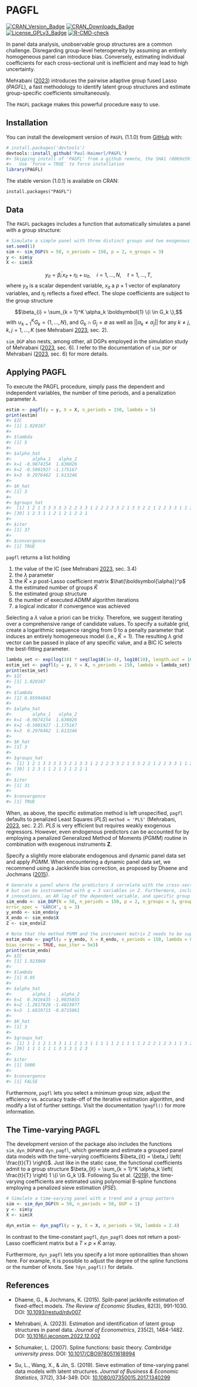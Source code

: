 
<!-- README.md is generated from README.Rmd. Please edit that file -->

# PAGFL

<!-- badges: start -->

[![CRAN_Version_Badge](http://www.r-pkg.org/badges/version/PAGFL)](https://cran.r-project.org/package=PAGFL)
[![CRAN_Downloads_Badge](https://cranlogs.r-pkg.org/badges/grand-total/PAGFL)](https://cran.r-project.org/package=PAGFL)
[![License_GPLv3_Badge](https://img.shields.io/badge/License-GPLv3-yellow.svg)](https://www.gnu.org/licenses/gpl-3.0.html)
[![R-CMD-check](https://github.com/Paul-Haimerl/PAGFL/actions/workflows/R-CMD-check.yaml/badge.svg)](https://github.com/Paul-Haimerl/PAGFL/actions/workflows/R-CMD-check.yaml)

<!-- badges: end -->

In panel data analysis, unobservable group structures are a common
challenge. Disregarding group-level heterogeneity by assuming an
entirely homogeneous panel can introduce bias. Conversely, estimating
individual coefficients for each cross-sectional unit is inefficient and
may lead to high uncertainty.

Mehrabani ([2023](https://doi.org/10.1016/j.jeconom.2022.12.002))
introduces the pairwise adaptive group fused Lasso (*PAGFL*), a fast
methodology to identify latent group structures and estimate
group-specific coefficients simultaneously.

The `PAGFL` package makes this powerful procedure easy to use.

## Installation

You can install the development version of `PAGFL` (1.1.0) from
[GitHub](https://github.com/) with:

``` r
# install.packages('devtools')
devtools::install_github('Paul-Haimerl/PAGFL')
#> Skipping install of 'PAGFL' from a github remote, the SHA1 (00b9e591) has not changed since last install.
#>   Use `force = TRUE` to force installation
library(PAGFL)
```

The stable version (1.0.1) is available on CRAN:

    install.packages("PAGFL")

## Data

The `PAGFL` packages includes a function that automatically simulates a
panel with a group structure:

``` r
# Simulate a simple panel with three distinct groups and two exogenous explanatory variables
set.seed(1)
sim <- sim_DGP(N = 50, n_periods = 150, p = 2, n_groups = 3)
y <- sim$y
X <- sim$X
```

$$y_{it} = \beta_i^\prime x_{it} + \eta_i + u_{it}, \quad i = 1, \dots, N, \quad t = 1, \dots, T,$$
where $y_{it}$ is a scalar dependent variable, $x_{it}$ a $p \times 1$
vector of explanatory variables, and $\eta_i$ reflects a fixed effect.
The slope coefficients are subject to the group structure

$$\beta_{i} = \sum_{k = 1}^K \alpha_k \boldsymbol{1} \{i \in G_k \},$$
with $\cup_{k = 1}^K G_k = \{1, \dots, N \}$, and
$G_k \cap G_j = \emptyset$ as well as $|| \alpha_k \neq \alpha_j ||$ for
any $k \neq j$, $k,j = 1, \dots, K$ (see Mehrabani
[2023](https://doi.org/10.1016/j.jeconom.2022.12.002), sec. 2).

`sim_DGP` also nests, among other, all DGPs employed in the simulation
study of Mehrabani
([2023](https://doi.org/10.1016/j.jeconom.2022.12.002), sec. 6). I refer
to the documentation of `sim_DGP` or Mehrabani
([2023](https://doi.org/10.1016/j.jeconom.2022.12.002), sec. 6) for more
details.

## Applying PAGFL

To execute the PAGFL procedure, simply pass the dependent and
independent variables, the number of time periods, and a penalization
parameter $\lambda$.

``` r
estim <- pagfl(y = y, X = X, n_periods = 150, lambda = 5)
print(estim)
#> $IC
#> [1] 1.020187
#> 
#> $lambda
#> [1] 5
#> 
#> $alpha_hat
#>        alpha_1   alpha_2
#> k=1 -0.9874154  1.636026
#> k=2 -0.5001927 -1.175167
#> k=3  0.2976462  1.613246
#> 
#> $K_hat
#> [1] 3
#> 
#> $groups_hat
#>  [1] 1 2 1 3 3 3 3 3 2 2 3 3 1 2 2 2 3 3 2 1 3 3 2 2 1 2 2 3 3 1 1 2 1 1 3 3 1 1
#> [39] 1 2 3 1 1 2 1 2 1 2 2 1
#> 
#> $iter
#> [1] 37
#> 
#> $convergence
#> [1] TRUE
```

`pagfl` returns a list holding

1.  the value of the IC (see Mehrabani
    [2023](https://doi.org/10.1016/j.jeconom.2022.12.002), sec. 3.4)
2.  the $\lambda$ parameter
3.  the $\widehat{K} \times p$ post-Lasso coefficient matrix
    $\hat{\boldsymbol{\alpha}}^p$
4.  the estimated number of groups $\widehat{K}$
5.  the estimated group structure
6.  the number of executed *ADMM* algorithm iterations
7.  a logical indicator if convergence was achieved

Selecting a $\lambda$ value a priori can be tricky. Therefore, we
suggest iterating over a comprehensive range of candidate values. To
specify a suitable grid, create a logarithmic sequence ranging from 0 to
a penalty parameter that induces an entirely homogeneous model (i.e.,
$\widehat{K} = 1$). The resulting $\lambda$ grid vector can be passed in
place of any specific value, and a BIC IC selects the best-fitting
parameter.

``` r
lambda_set <- exp(log(10) * seq(log10(1e-4), log10(10), length.out = 10))
estim_set <- pagfl(y = y, X = X, n_periods = 150, lambda = lambda_set)
print(estim_set)
#> $IC
#> [1] 1.020187
#> 
#> $lambda
#> [1] 0.05994843
#> 
#> $alpha_hat
#>        alpha_1   alpha_2
#> k=1 -0.9874154  1.636026
#> k=2 -0.5001927 -1.175167
#> k=3  0.2976462  1.613246
#> 
#> $K_hat
#> [1] 3
#> 
#> $groups_hat
#>  [1] 1 2 1 3 3 3 3 3 2 2 3 3 1 2 2 2 3 3 2 1 3 3 2 2 1 2 2 3 3 1 1 2 1 1 3 3 1 1
#> [39] 1 2 3 1 1 2 1 2 1 2 2 1
#> 
#> $iter
#> [1] 31
#> 
#> $convergence
#> [1] TRUE
```

When, as above, the specific estimation method is left unspecified,
`pagfl` defaults to penalized Least Squares (*PLS*) `method = 'PLS'`
(Mehrabani, [2023](https://doi.org/10.1016/j.jeconom.2022.12.002),
sec. 2.2). *PLS* is very efficient but requires weakly exogenous
regressors. However, even endogenous predictors can be accounted for by
employing a penalized Generalized Method of Moments (*PGMM*) routine in
combination with exogenous instruments $\boldsymbol{Z}$.

Specify a slightly more elaborate endogenous and dynamic panel data set
and apply *PGMM*. When encountering a dynamic panel data set, we
recommend using a Jackknife bias correction, as proposed by Dhaene and
Jochmans ([2015](https://doi.org/10.1093/restud/rdv007)).

``` r
# Generate a panel where the predictors X correlate with the cross-sectional innovation, 
# but can be instrumented with q = 3 variables in Z. Furthermore, include GARCH(1,1) 
# innovations, an AR lag of the dependent variable, and specific group sizes
sim_endo <- sim_DGP(N = 50, n_periods = 150, p = 2, n_groups = 3, group_proportions = c(0.2, 0.2, 0.6), 
error_spec = 'GARCH', q = 3)
y_endo <- sim_endo$y
X_endo <- sim_endo$X
Z <- sim_endo$Z

# Note that the method PGMM and the instrument matrix Z needs to be supplied
estim_endo <- pagfl(y = y_endo, X = X_endo, n_periods = 150, lambda = 0.05, method = 'PGMM', Z = Z, 
bias_correc = TRUE, max_iter = 5e3)
print(estim_endo)
#> $IC
#> [1] 1.923868
#> 
#> $lambda
#> [1] 0.05
#> 
#> $alpha_hat
#>        alpha_1    alpha_2
#> k=1  0.3416435 -1.9835855
#> k=2 -1.2817828 -1.4823077
#> k=3  1.6819715 -0.8715061
#> 
#> $K_hat
#> [1] 3
#> 
#> $groups_hat
#>  [1] 1 1 1 2 1 3 3 1 1 2 1 3 1 1 1 1 1 2 1 1 1 1 2 2 2 1 2 3 1 1 3 2 2 1 3 1 1 1
#> [39] 1 1 1 1 1 1 3 3 3 1 2 3
#> 
#> $iter
#> [1] 5000
#> 
#> $convergence
#> [1] FALSE
```

Furthermore, `pagfl` lets you select a minimum group size, adjust the
efficiency vs. accuracy trade-off of the iterative estimation algorithm,
and modify a list of further settings. Visit the documentation
`?pagfl()` for more information.

## The Time-varying PAGFL

The development version of the package also includes the functions
`sim_dyn_DGP`and `dyn_pagfl`, which generate and estimate a grouped
panel data models with the time-varying coefficients
$\beta_{it} = \beta_i \left( \frac{t}{T} \right)$. Just like in the
static case, the functional coefficients admit to a group structure
$\beta_{it} = \sum_{k = 1}^K \alpha_k \left( \frac{t}{T} \right) 1 \{i \in G_k \}$.
Following Su et
al. ([2019](https://doi.org/10.1080/07350015.2017.1340299)), the
time-varying coefficients are estimated using polynomial B-spline
functions employing a penalized sieve estimation (*PSE*).

``` r
# Simulate a time-varying panel with a trend and a group pattern
sim <- sim_dyn_DGP(N = 50, n_periods = 50, DGP = 1)
y <- sim$y
X <- sim$X

dyn_estim <- dyn_pagfl(y = y, X = X, n_periods = 50, lambda = 2.4)
```

In contrast to the time-constant `pagfl`, `dyn_pagfl` does not return a
post-Lasso coefficient matrix but a $T \times p \times \widehat{K}$
array.

Furthermore, `dyn_pagfl` lets you specify a lot more optionalities than
shown here. For example, it is possible to adjust the degree of the
spline functions or the number of knots. See `?dyn_pagfl()` for details.

## References

- Dhaene, G., & Jochmans, K. (2015). Split-panel jackknife estimation of
  fixed-effect models. *The Review of Economic Studies*, 82(3),
  991-1030. DOI:
  [10.1093/restud/rdv007](https://doi.org/10.1093/restud/rdv007)

- Mehrabani, A. (2023). Estimation and identification of latent group
  structures in panel data. *Journal of Econometrics*, 235(2),
  1464-1482. DOI:
  [10.1016/j.jeconom.2022.12.002](https://doi.org/10.1016/j.jeconom.2022.12.002)

- Schumaker, L. (2007). Spline functions: basic theory. *Cambridge
  university press*. DOI:
  [10.1017/CBO9780511618994](https://doi.org/10.1017/CBO9780511618994)

- Su, L., Wang, X., & Jin, S. (2019). Sieve estimation of time-varying
  panel data models with latent structures. *Journal of Business &
  Economic Statistics*, 37(2), 334-349. DOI:
  [10.1080/07350015.2017.1340299](https://doi.org/10.1080/07350015.2017.1340299)
